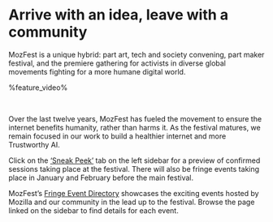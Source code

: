 # Arrive with an idea, leave with a community

MozFest is a unique hybrid: part art, tech and society convening, part maker festival, and the premiere gathering for activists in diverse global movements fighting for a more humane digital world.

%feature_video%

<br />

Over the last twelve years, MozFest has fueled the movement to ensure the internet benefits humanity, rather than harms it. As the festival matures, we remain focused in our work to build a healthier internet and more Trustworthy AI.

Click on the [‘Sneak Peek’](/sneak-peek) tab on the left sidebar for a preview of confirmed sessions taking place at the festival. There will also be fringe events taking place in January and February before the main festival.

MozFest’s [Fringe Event Directory](/fringe) showcases the exciting events hosted by Mozilla and our community in the lead up to the festival. Browse the page linked on the sidebar to find details for each event.


